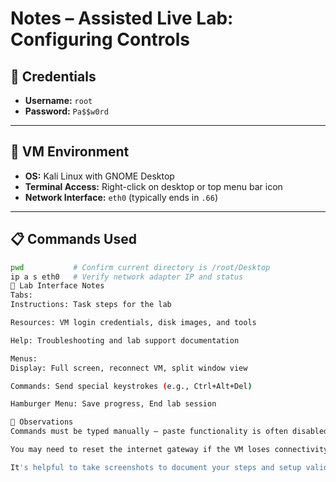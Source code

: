 # Notes – Assisted Live Lab: Configuring Controls

## 🔐 Credentials
- **Username:** `root`
- **Password:** `Pa$$w0rd`

---

## 🧪 VM Environment
- **OS:** Kali Linux with GNOME Desktop
- **Terminal Access:** Right-click on desktop or top menu bar icon
- **Network Interface:** `eth0` (typically ends in `.66`)

---

## 📋 Commands Used

```bash
pwd           # Confirm current directory is /root/Desktop
ip a s eth0   # Verify network adapter IP and status
🧭 Lab Interface Notes
Tabs:
Instructions: Task steps for the lab

Resources: VM login credentials, disk images, and tools

Help: Troubleshooting and lab support documentation

Menus:
Display: Full screen, reconnect VM, split window view

Commands: Send special keystrokes (e.g., Ctrl+Alt+Del)

Hamburger Menu: Save progress, End lab session

📌 Observations
Commands must be typed manually — paste functionality is often disabled in Kali VM.

You may need to reset the internet gateway if the VM loses connectivity.

It's helpful to take screenshots to document your steps and setup validation.

